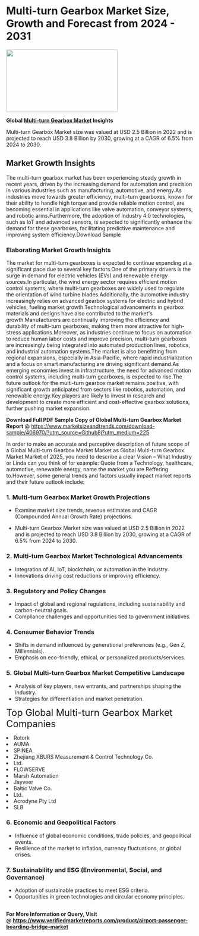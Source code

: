<H1>Multi-turn Gearbox Market Size, Growth and Forecast from 2024 - 2031</H1><img class="aligncenter size-medium wp-image-584254" src="https://thirdeyenews.in/wp-content/uploads/2024/09/Global-Market-Research-300x168.jpeg" alt="" width="300" height="168" /><p><strong>Global&nbsp;<a href="https://www.marketsizeandtrends.com/download-sample/406970/?utm_source=Github8j?utm_medium=225">Multi-turn Gearbox Market</a> Insights</strong></p><p>Multi-turn Gearbox Market size was valued at USD 2.5 Billion in 2022 and is projected to reach USD 3.8 Billion by 2030, growing at a CAGR of 6.5% from 2024 to 2030.</p><p><h2>Market Growth Insights</h2> The multi-turn gearbox market has been experiencing steady growth in recent years, driven by the increasing demand for automation and precision in various industries such as manufacturing, automotive, and energy.As industries move towards greater efficiency, multi-turn gearboxes, known for their ability to handle high torque and provide reliable motion control, are becoming essential in applications like valve automation, conveyor systems, and robotic arms.Furthermore, the adoption of Industry 4.0 technologies, such as IoT and advanced sensors, is expected to significantly enhance the demand for these gearboxes, facilitating predictive maintenance and improving system efficiency.Download Sample <h3>Elaborating Market Growth Insights</h3> The market for multi-turn gearboxes is expected to continue expanding at a significant pace due to several key factors.One of the primary drivers is the surge in demand for electric vehicles (EVs) and renewable energy sources.In particular, the wind energy sector requires efficient motion control systems, where multi-turn gearboxes are widely used to regulate the orientation of wind turbine blades.Additionally, the automotive industry increasingly relies on advanced gearbox systems for electric and hybrid vehicles, fueling market growth.Technological advancements in gearbox materials and designs have also contributed to the market's growth.Manufacturers are continually improving the efficiency and durability of multi-turn gearboxes, making them more attractive for high-stress applications.Moreover, as industries continue to focus on automation to reduce human labor costs and improve precision, multi-turn gearboxes are increasingly being integrated into automated production lines, robotics, and industrial automation systems.The market is also benefitting from regional expansions, especially in Asia-Pacific, where rapid industrialization and a focus on smart manufacturing are driving significant demand.As emerging economies invest in infrastructure, the need for advanced motion control systems, including multi-turn gearboxes, is expected to rise.The future outlook for the multi-turn gearbox market remains positive, with significant growth anticipated from sectors like robotics, automation, and renewable energy.Key players are likely to invest in research and development to create more efficient and cost-effective gearbox solutions, further pushing market expansion.</p><p><span class=""><strong>Download Full PDF Sample Copy of Global Multi-turn Gearbox Market Report</strong> @ <a href="https://www.marketsizeandtrends.com/download-sample/406970/?utm_source=Github8j?utm_medium=225" target="_blank">https://www.marketsizeandtrends.com/download-sample/406970/?utm_source=Github8j?utm_medium=225</a></span></p><p>In order to make an accurate and perceptive description of future scope of a Global&nbsp;Multi-turn Gearbox Market Market as Global&nbsp;Multi-turn Gearbox Market Market of 2025, you need to describe a clear Vision &ndash; What Industry or Linda can you think of for example: Quote from a Technology, healthcare, automotive, renewable energy, name the market you are Reffering to.However, some general trends and factors usually impact market reports and their future outlook include:</p><h3>1.&nbsp;<strong>Multi-turn Gearbox Market Growth Projections</strong></h3><ul><li>Examine market size trends, revenue estimates and CAGR (Compounded Annual Growth Rate) projections.</li><li><p>Multi-turn Gearbox Market size was valued at USD 2.5 Billion in 2022 and is projected to reach USD 3.8 Billion by 2030, growing at a CAGR of 6.5% from 2024 to 2030.</p></li></ul><h3>2.&nbsp;<strong>Multi-turn Gearbox Market Technological Advancements</strong></h3><ul><li>Integration of AI, IoT, blockchain, or automation in the industry.</li><li>Innovations driving cost reductions or improving efficiency.</li></ul><h3>3.&nbsp;<strong>Regulatory and Policy Changes</strong></h3><ul><li>Impact of global and regional regulations, including sustainability and carbon-neutral goals.</li><li>Compliance challenges and opportunities tied to government initiatives.</li></ul><h3>4.&nbsp;<strong>Consumer Behavior Trends</strong></h3><ul><li>Shifts in demand influenced by generational preferences (e.g., Gen Z, Millennials).</li><li>Emphasis on eco-friendly, ethical, or personalized products/services.</li></ul><h3>5.&nbsp;<strong>Global Multi-turn Gearbox Market Competitive Landscape</strong></h3><ul><li>Analysis of key players, new entrants, and partnerships shaping the industry.</li><li>Strategies for differentiation and market penetration.</li></ul><p data-pm-slice="1 1 []"><span style="color: inherit; font-family: inherit; font-size: 25px;">Top Global Multi-turn Gearbox Market Companies</span></p><div class="" data-test-id=""><p><li>Rotork</li><li> AUMA</li><li> SPINEA</li><li> Zhejiang XBURS Measurement & Control Technology Co.</li><li> Ltd.</li><li> FLOWSERVE</li><li> Marsh Automation</li><li> Jayveer</li><li> Baltic Valve Co.</li><li> Ltd.</li><li> Acrodyne Pty Ltd</li><li> SLB</li></p></div><h3>6.&nbsp;<strong>Economic and Geopolitical Factors</strong></h3><ul><li>Influence of global economic conditions, trade policies, and geopolitical events.</li><li>Resilience of the market to inflation, currency fluctuations, or global crises.</li></ul><h3>7.&nbsp;<strong>Sustainability and ESG (Environmental, Social, and Governance)</strong></h3><ul><li>Adoption of sustainable practices to meet ESG criteria.</li><li>Opportunities in green technologies and circular economy principles.</li></ul><h2><strong style="font-size: 14px;">For More Information or Query, Visit @&nbsp;</strong><a style="background-color: #ffffff; font-size: 14px;" href="https://www.marketsizeandtrends.com/report/multi-turn-gearbox-market/" target="_blank">https://www.verifiedmarketreports.com/product/airport-passenger-boarding-bridge-market</a></h2>